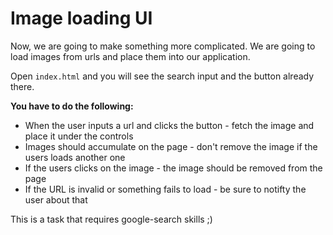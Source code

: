 # Image loading UI

Now, we are going to make something more complicated. We are going to load images from urls and place them into our application.

Open `index.html` and you will see the search input and the button already there.

__You have to do the following:__

* When the user inputs a url and clicks the button - fetch the image and place it under the controls
* Images should accumulate on the page - don't remove the image if the users loads another one
* If the users clicks on the image - the image should be removed from the page
* If the URL is invalid or something fails to load - be sure to notifty the user about that

This is a task that requires google-search skills ;)
